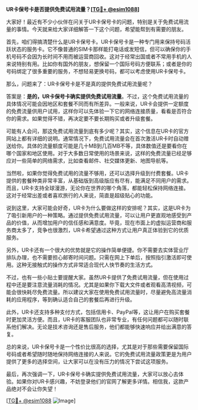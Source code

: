 **UR卡保号卡是否提供免费试用流量？[[TG💪+ @esim1088](https://t.me/s/esim1088)]**

大家好！最近有不少小伙伴在问关于UR卡保号卡的问题，特别是关于免费试用流量的事情。今天就来给大家详细解答一下这个问题，希望能帮到有需要的朋友。

首先，咱们得搞清楚什么是UR卡保号卡。UR卡保号卡是一种专门用来保持号码活跃状态的服务卡。它不像普通的SIM卡那样能打电话或发短信，但可以确保你的手机号码不会因为长时间不用而被运营商回收。这对于经常出国或者不常用手机的人来说特别有用。比如你有国外的朋友，想保留一个国际号码方便联系；或者是你的号码绑定了很多重要的服务，不想轻易更换号码，都可以考虑使用UR卡保号卡。

那么，问题来了：UR卡保号卡是不是真的提供免费试用流量呢？

答案是：**是的，UR卡保号卡确实提供免费试用流量**。不过，这个免费试用流量的具体情况可能会因地区和套餐不同而有所差异。一般来说，UR卡会提供一定额度的免费流量供用户试用，这样你可以先体验一下它的网络连接质量，看看是否符合你的需求。如果觉得不错，再决定要不要长期购买或者升级套餐。

可能有人会问，那这免费试用流量到底有多少呢？其实，这个信息在UR卡的官方网站上都有详细的说明。通常情况下，免费试用流量会在首次激活UR卡时自动赠送给你。具体的流量额度可能是几十MB到几百MB不等，具体数值还是要看你在哪个国家和地区使用。对于大多数日常使用的场景来说，这样的免费流量已经足够应对一些简单的网络需求，比如查看邮件、社交媒体更新、地图导航等。

当然啦，如果你觉得免费试用的流量不够用，还可以选择升级到付费套餐。UR卡提供的套餐种类非常丰富，从基础版到高级版应有尽有，能满足不同用户的需求。而且，UR卡支持全球漫游，无论你在世界的哪个角落，都能轻松保持网络连接。这对于经常出差或者喜欢旅行的人来说，简直是超级贴心的功能。

说到这里，大家可能会好奇，UR卡为什么要做这样的安排呢？其实，这是UR卡为了吸引新用户的一种策略。通过提供免费试用流量，可以让用户更直观地感受到产品的价值，从而增加用户的信任感和满意度。毕竟，现在市面上的虚拟运营商和服务商太多了，竞争也很激烈，UR卡希望通过这种方式让用户真正体验到它的优质服务。

另外，UR卡还有一个很大的优势就是它的操作简单便捷。你不需要去实体营业厅排队办理，也不需要担心邮寄时间问题。只需在网上下单后，按照指引激活即可使用。这种无接触式的操作方式非常适合现代人快节奏的生活方式。

不过，也有一些小贴士要提醒大家。虽然UR卡提供了免费试用流量，但在使用过程中还是要注意流量消耗的情况。尤其是如果你下载大文件或者观看高清视频，可能会很快耗尽免费流量。所以建议大家在使用免费试用流量时，尽量避免高流量消耗的应用程序，等到确认适合自己的套餐后再进行升级。

此外，UR卡还支持多种支付方式，包括信用卡、PayPal等，这让用户在购买套餐时更加灵活方便。而且，UR卡的客服团队也非常专业，有任何问题都可以随时联系他们解决。无论是技术咨询还是售后服务，他们都能够快速响应并给出满意的答复。

总的来说，UR卡保号卡是一个性价比很高的选择，尤其是对于那些需要保留国际号码或者希望随时随地保持网络连接的人来说。它的免费试用流量政策更是为用户提供了更多的选择空间，让大家可以在没有压力的情况下尝试这项服务。

最后，再次强调一下，UR卡保号卡确实提供免费试用流量，大家可以放心去体验。如果你对UR卡感兴趣，不妨登录他们的官网了解更多详情。相信我，这款产品绝对不会让你失望！

[[TG💪+ @esim1088](https://t.me/s/esim1088) ![Image](https://i.postimg.cc/4NQfJmqS/Snipaste-2025-05-13-00-14-12.png)]